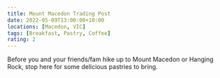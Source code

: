```yaml
---
title: Mount Macedon Trading Post
date: 2022-05-09T13:00:00+10:00
locations: [Macedon, VIC]
tags: [Breakfast, Pastry, Coffee]
rating: 2
---
```


Before you and your friends/fam hike up to Mount Macedon or Hanging Rock, stop here for some delicious pastries to bring.